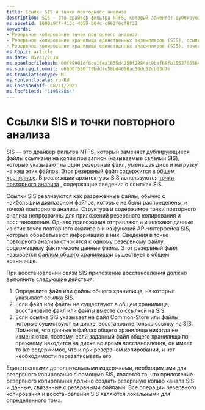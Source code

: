 ```yaml
---
title: Ссылки SIS и точки повторного анализа
description: SIS — это драйвер фильтра NTFS, который заменяет дублирующиеся файлы ссылками на копии при записи (называемые связями SIS), которые указывают на один резервный файл, уменьшая диск и нагрузку на кэш этих файлов.
ms.assetid: 1600a9ff-413c-4059-b04c-c862f6cf8f32
keywords:
- Резервное копирование точек повторного анализа
- Резервное копирование хранилища единственных экземпляров (SIS), ссылки SIS
- Резервное копирование хранилища единственных экземпляров (SIS), точки повторного анализа
ms.topic: article
ms.date: 05/31/2018
ms.openlocfilehash: 00f89901df6ce1fea1635d4250f2884ec9baf68fb1552766564909486c8ed00a
ms.sourcegitcommit: e6600f550f79bddfe58bd4696ac50dd52cb03d7e
ms.translationtype: MT
ms.contentlocale: ru-RU
ms.lasthandoff: 08/11/2021
ms.locfileid: "119588864"
---
```

# <a name="sis-links-and-reparse-points"></a>Ссылки SIS и точки повторного анализа

SIS — это драйвер фильтра NTFS, который заменяет дублирующиеся файлы ссылками на копии при записи (называемые связями SIS), которые указывают на один резервный файл, уменьшая диск и нагрузку на кэш этих файлов. Этот резервный файл содержится в [общем хранилище](the-sis-common-store-and-common-store-files.md). В реализации архитектуры SIS используются [точки повторного анализа](/windows/desktop/FileIO/reparse-points) , содержащие сведения о ссылках SIS.

Ссылки SIS реализуются как разреженные файлы, обычно с наибольшим диапазоном файлов, которые не были распределены, и точкой повторного анализа. Структура и содержимое точки повторного анализа непрозрачны для приложений резервного копирования и восстановления. Однако приложения отправляют и извлекают данные из этих точек повторного анализа в и из функций API-интерфейса SIS, которые обрабатывают информацию в них. Сведения в точке повторного анализа относятся к одному резервному файлу, содержащему фактические данные файла. Этот резервный файл называется [файлом общего хранилища](the-sis-common-store-and-common-store-files.md)и существует в общем хранилище.

При восстановлении связи SIS приложение восстановления должно выполнить следующие действия:

1.  Определите файл или файлы общего хранилища, на которые указывает ссылка SIS.
2.  Если файл или файлы не существуют в общем хранилище, восстановите файл или файлы вместе со ссылкой на SIS.
3.  Если ссылка SIS указывает на файл Common-Store или файлы, которые существуют на диске, восстановите только ссылку на SIS. Помните, что данные в файлах общего хранилища никогда не изменяются, поэтому, если заданный файл общего хранилища по-прежнему находится на диске во время восстановления, он имеет то же содержимое, что и при резервном копировании, и нет необходимости перезаписывать его.

Единственными дополнительными издержками, необходимыми для резервного копирования с помощью SIS, является то, что приложение резервного копирования должно создать резервную копию канала SIS и данные, связанные с резервными файлами. Все операции резервного копирования и восстановления SIS являются локальными для определенного тома.

 

 